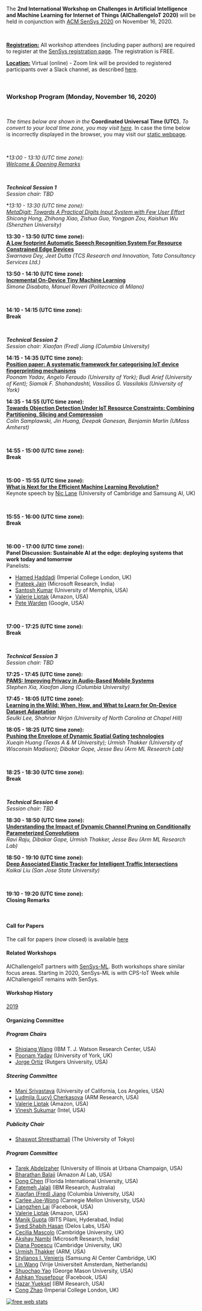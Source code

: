 The **2nd International Workshop on Challenges in Artificial Intelligence and Machine Learning for Internet of Things (AIChallengeIoT 2020)** will be held in conjunction with [ACM SenSys 2020](http://sensys.acm.org/2020/) on November 16, 2020.

<br/>

**<u>Registration:</u>** All workshop attendees (including paper authors) are required to register at the [SenSys registration page](http://sensys.acm.org/2020/registration/). The registration is FREE.

**<u>Location:</u>** Virtual (online) - Zoom link will be provided to registered participants over a Slack channel, as described [here](http://sensys.acm.org/2020/howtoattend/).

<br/>

<script type="text/javascript">
function displayDate(dt) {
  var hour = dt.getHours();
  var minute = dt.getMinutes();
  var temp = '' + ((hour > 12) ? hour - 12 : hour);
  if (hour == 0)
    temp = '12';
  temp += ((minute < 10) ? ':0' : ':') + minute;
  temp += (hour >= 12) ? ' PM' : ' AM';
  return temp;
}

function getTimezoneOffset() {
  var offset = -(new Date()).getTimezoneOffset()/60
  var temp = "UTC" + (offset >= 0 ? "+" : "") + offset
  return temp
}

function getLocalTimezone() {
  try {
    return Intl.DateTimeFormat().resolvedOptions().timeZone + ", " + getTimezoneOffset();
  }
  catch(e) {
    return getTimezoneOffset()
  }
}

function writeTimeRange(startTime, endTime) {
  var startTimeObj = new Date("2020-11-16T" + startTime + ":00.000+00:00");
  var endTimeObj = new Date("2020-11-16T" + endTime + ":00.000+00:00");

  return document.write(displayDate(startTimeObj) + " - " + displayDate(endTimeObj) + " (" + getLocalTimezone() +")");
}
</script>

### Workshop Program (Monday, November 16, 2020)

<br/>

*The times below are shown in the* 
**<script type="text/javascript">document.write(getLocalTimezone()</script>** 
*<script type="text/javascript">document.write("time zone, according to your device's time zone configuration.")</script>*
**<noscript>Coordinated Universal Time (UTC).</noscript>**
*<noscript>To convert to your local time zone, you may visit <a href="https://time.is/compare/0100PM_16_Nov_2020_in_UTC">here</a>.</noscript>*
In case the time below is incorrectly displayed in the browser, you may visit our [static webpage](index_static.md).

<br/>

**<script type="text/javascript">writeTimeRange("13:00", "13:10")</script><noscript>13:00 - 13:10 (UTC time zone)</noscript>:  
*[Welcome & Opening Remarks](https://dl.acm.org/action/showFmPdf?doi=10.1145%2F3417313)**

<br/>

***Technical Session 1***  
*Session chair: TBD*

**<script type="text/javascript">writeTimeRange("13:10", "13:30")</script><noscript>13:10 - 13:30 (UTC time zone)</noscript>:  
*[MetaDigit: Towards A Practical Digits Input System with Few User Effort](https://dl.acm.org/doi/10.1145/3417313.3429377)**  
*Shicong Hong, Zhihong Xiao, Zishuo Guo, Yongpan Zou, Kaishun Wu (Shenzhen University)*

**<script type="text/javascript">writeTimeRange("13:30", "13:50")</script><noscript>13:30 - 13:50 (UTC time zone)</noscript>:  
[A Low footprint Automatic Speech Recognition System For Resource Constrained Edge Devices](https://dl.acm.org/doi/10.1145/3417313.3429385)**  
*Swarnava Dey, Jeet Dutta (TCS Research and Innovation, Tata Consultancy Services Ltd.)*

**<script type="text/javascript">writeTimeRange("13:50", "14:10")</script><noscript>13:50 - 14:10 (UTC time zone)</noscript>:  
[Incremental On-Device Tiny Machine Learning](https://dl.acm.org/doi/10.1145/3417313.3429378)**  
*Simone Disabato, Manuel Roveri (Politecnico di Milano)*

<br/>

**<script type="text/javascript">writeTimeRange("14:10", "14:15")</script><noscript>14:10 - 14:15 (UTC time zone)</noscript>:  
Break**

<br/>

***Technical Session 2***  
*Session chair: Xiaofan (Fred) Jiang (Columbia University)*

**<script type="text/javascript">writeTimeRange("14:15", "14:35")</script><noscript>14:15 - 14:35 (UTC time zone)</noscript>:  
[Position paper: A systematic framework for categorising IoT device fingerprinting mechanisms](https://dl.acm.org/doi/10.1145/3417313.3429384)**  
*Poonam Yadav, Angelo Feraudo (University of York); Budi Arief (University of Kent); Siamak F. Shahandashti, Vassilios G. Vassilakis (University of York)*

**<script type="text/javascript">writeTimeRange("14:35", "14:55")</script><noscript>14:35 - 14:55 (UTC time zone)</noscript>:  
[Towards Objection Detection Under IoT Resource Constraints: Combining Partitioning, Slicing and Compression](https://dl.acm.org/doi/10.1145/3417313.3429379)**  
*Colin Samplawski, Jin Huang, Deepak Ganesan, Benjamin Marlin (UMass Amherst)*

<br/>

**<script type="text/javascript">writeTimeRange("14:55", "15:00")</script><noscript>14:55 - 15:00 (UTC time zone)</noscript>:  
Break**

<br/>

**<script type="text/javascript">writeTimeRange("15:00", "15:55")</script><noscript>15:00 - 15:55 (UTC time zone)</noscript>:   
[What is Next for the Efficient Machine Learning Revolution?](keynote.md)**  
Keynote speech by [Nic Lane](http://niclane.org/) (University of Cambridge and Samsung AI, UK)

<br/>

**<script type="text/javascript">writeTimeRange("15:55", "16:00")</script><noscript>15:55 - 16:00 (UTC time zone)</noscript>:  
Break**

<br/>

**<script type="text/javascript">writeTimeRange("16:00", "17:00")</script><noscript>16:00 - 17:00 (UTC time zone)</noscript>:  
Panel Discussion: Sustainable AI at the edge: deploying systems that work today and tomorrow**  
Panelists: 
- [Hamed Haddadi](https://www.imperial.ac.uk/people/h.haddadi) (Imperial College London, UK)
- [Prateek Jain](https://www.prateekjain.org/) (Microsoft Research, India)
- [Santosh Kumar](https://md2k.org/santosh.html) (University of Memphis, USA)
- [Valerie Liptak](https://www.linkedin.com/in/valerie-liptak-b0854b12/) (Amazon, USA)
- [Pete Warden](https://www.linkedin.com/in/petewarden/) (Google, USA)


<br/>

**<script type="text/javascript">writeTimeRange("17:00", "17:25")</script><noscript>17:00 - 17:25 (UTC time zone)</noscript>:  
Break**

<br/>

***Technical Session 3***  
*Session chair: TBD*

**<script type="text/javascript">writeTimeRange("17:25", "17:45")</script><noscript>17:25 - 17:45 (UTC time zone)</noscript>:  
[PAMS: Improving Privacy in Audio-Based Mobile Systems](https://dl.acm.org/doi/10.1145/3417313.3429383)**  
*Stephen Xia, Xiaofan Jiang (Columbia University)*

**<script type="text/javascript">writeTimeRange("17:45", "18:05")</script><noscript>17:45 - 18:05 (UTC time zone)</noscript>:  
[Learning in the Wild: When, How, and What to Learn for On-Device Dataset Adaptation](https://dl.acm.org/doi/10.1145/3417313.3429382)**  
*Seulki Lee, Shahriar Nirjon (University of North Carolina at Chapel Hill)*

**<script type="text/javascript">writeTimeRange("18:05", "18:25")</script><noscript>18:05 - 18:25 (UTC time zone)</noscript>:  
[Pushing the Envelope of Dynamic Spatial Gating technologies](https://dl.acm.org/doi/10.1145/3417313.3429380)**  
*Xueqin Huang (Texas A & M University); Urmish Thakker (University of Wisconsin Madison); Dibakar Gope, Jesse Beu (Arm ML Research Lab)*

<br/>

**<script type="text/javascript">writeTimeRange("18:25", "18:30")</script><noscript>18:25 - 18:30 (UTC time zone)</noscript>:  
Break**

<br/>

***Technical Session 4***  
*Session chair: TBD*

**<script type="text/javascript">writeTimeRange("18:30", "18:50")</script><noscript>18:30 - 18:50 (UTC time zone)</noscript>:  
[Understanding the Impact of Dynamic Channel Pruning on Conditionally Parameterized Convolutions](https://dl.acm.org/doi/10.1145/3417313.3429381)**  
*Ravi Raju, Dibakar Gope, Urmish Thakker, Jesse Beu (Arm ML Research Lab)*

**<script type="text/javascript">writeTimeRange("18:50", "19:10")</script><noscript>18:50 - 19:10 (UTC time zone)</noscript>:  
[Deep Associated Elastic Tracker for Intelligent Traffic Intersections](https://dl.acm.org/doi/10.1145/3417313.3429386)**  
*Kaikai Liu (San Jose State University)*

<br/>

**<script type="text/javascript">writeTimeRange("19:10", "19:20")</script><noscript>19:10 - 19:20 (UTC time zone)</noscript>:  
Closing Remarks**

<br/>



#### Call for Papers

The call for papers (now closed) is available [here](https://aichallengeiot.github.io/cfp.html)

#### Related Workshops

AIChallengeIoT partners with [SenSys-ML](https://sensysml.github.io/). Both workshops share similar focus areas. Starting in 2020, SenSys-ML is  with CPS-IoT Week while AIChallengeIoT remains with SenSys.

#### Workshop History

[2019](https://aichallengeiot.github.io/2019/index.html)



#### Organizing Committee

##### Program Chairs

- [Shiqiang Wang](https://researcher.watson.ibm.com/researcher/view.php?person=us-wangshiq) (IBM T. J. Watson Research Center, USA)
- [Poonam Yadav](https://poonamyadav.net) (University of York, UK)
- [Jorge Ortiz](http://jorgeortizphd.info/) (Rutgers University, USA)

##### Steering Committee

- [Mani Srivastava](https://www.ee.ucla.edu/mani-srivastava/) (University of California, Los Angeles, USA)
- [Ludmila (Lucy) Cherkasova](http://www.jahrhundert.net/lucy_cherkasova.html) (ARM Research, USA)
- [Valerie Liptak](https://www.linkedin.com/in/valerie-liptak-b0854b12/) (Amazon, USA)
- [Vinesh Sukumar](https://www.linkedin.com/in/vineshsukumar/) (Intel, USA)

##### Publicity Chair

- [Shaswot Shresthamali](https://www.linkedin.com/in/shaswot-sm/) (The University of Tokyo)

##### Program Committee
- [Tarek Abdelzaher](http://abdelzaher.cs.illinois.edu/) (University of Illinois at Urbana Champaign, USA)
- [Bharathan Balaji](https://www.synergylabs.org/bharath/) (Amazon AI Lab, USA)
- [Dong Chen](http://users.cis.fiu.edu/~dochen/index.html) (Florida International University, USA)
- [Fatemeh Jalali](https://researcher.watson.ibm.com/researcher/view.php?person=au1-fa.jalali) (IBM Research, Australia)
- [Xiaofan (Fred) Jiang](http://fredjiang.com/) (Columbia University, USA)
- [Carlee Joe-Wong](https://www.andrew.cmu.edu/user/cjoewong/) (Carnegie Mellon University, USA)
- [Liangzhen Lai](https://www.linkedin.com/in/liangzhen-lai-379ba9b5/) (Facebook, USA)
- [Valerie Liptak](https://www.linkedin.com/in/valerie-liptak-b0854b12/) (Amazon, USA)
- [Manik Gupta](https://www.bits-pilani.ac.in/hyderabad/manik/Profile) (BITS Pilani, Hyderabad, India)
- [Syed Shabih Hasan](https://sites.google.com/site/hasanshabih/) (Delos Labs, USA)
- [Cecilia Mascolo](https://www.cl.cam.ac.uk/~cm542/) (Cambridge University, UK)
- [Akshay Nambi](https://www.microsoft.com/en-us/research/people/akshayn/) (Microsoft Research, India)
- [Diana Popescu](https://www.cl.cam.ac.uk/~dap53/) (Cambridge University, UK)
- [Urmish Thakker](https://urmish.github.io/) (ARM, USA)
- [Stylianos I. Venieris](https://steliosven10.github.io/) (Samsung AI Center Cambridge, UK)
- [Lin Wang](http://linwang.info/) (Vrije Universiteit Amsterdam, Netherlands)
- [Shuochao Yao](https://yscacaca.github.io/) (George Mason University, USA)
- [Ashkan Yousefpour](http://www.utdallas.edu/~ashkan/) (Facebook, USA)
- [Hazar Yueksel](http://researcher.watson.ibm.com/researcher/view.php?person=ibm-Hazar.Yueksel) (IBM Research, USA)
- [Cong Zhao](https://wp.doc.ic.ac.uk/aese/person/cong-zhao/) (Imperial College London, UK)




<script type="text/javascript">
var sc_project=8539485; 
var sc_invisible=1; 
var sc_security="2bff2be0"; 
var scJsHost = (("https:" == document.location.protocol) ? "https://secure." : "http://www.");
document.write("<sc"+"ript type='text/javascript' src='" + scJsHost + "statcounter.com/counter/counter.js'></"+"script>");
</script>

<noscript>
  <div class="statcounter"><a title="free web stats"
href="http://statcounter.com/" target="_blank"><img
class="statcounter"
src="https://c.statcounter.com/8539485/0/2bff2be0/1/"
alt="free web stats"></a></div>
</noscript>

